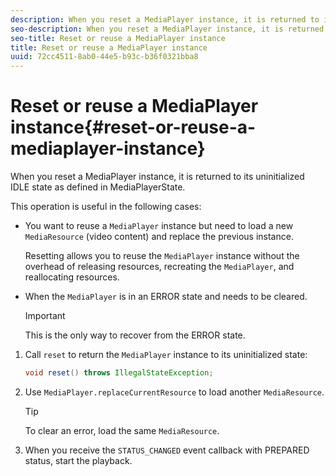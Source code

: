 ```yaml
---
description: When you reset a MediaPlayer instance, it is returned to its uninitialized IDLE state as defined in MediaPlayerState.
seo-description: When you reset a MediaPlayer instance, it is returned to its uninitialized IDLE state as defined in MediaPlayerState.
seo-title: Reset or reuse a MediaPlayer instance
title: Reset or reuse a MediaPlayer instance
uuid: 72cc4511-8ab0-44e5-b93c-b36f0321bba8
---
```


# Reset or reuse a MediaPlayer instance{#reset-or-reuse-a-mediaplayer-instance}

When you reset a MediaPlayer instance, it is returned to its uninitialized IDLE state as defined in MediaPlayerState.

This operation is useful in the following cases:

* You want to reuse a `MediaPlayer` instance but need to load a new `MediaResource` (video content) and replace the previous instance.

  Resetting allows you to reuse the `MediaPlayer` instance without the overhead of releasing resources, recreating the `MediaPlayer`, and reallocating resources. 

* When the `MediaPlayer` is in an ERROR state and needs to be cleared. 

  >[!IMPORTANT]
  >
  >This is the only way to recover from the ERROR state.

1. Call `reset` to return the `MediaPlayer` instance to its uninitialized state:

   ```java
   void reset() throws IllegalStateException; 
   
   ```

1. Use `MediaPlayer.replaceCurrentResource` to load another `MediaResource`.

   >[!TIP]
   >
   >To clear an error, load the same `MediaResource`.

1. When you receive the `STATUS_CHANGED` event callback with PREPARED status, start the playback.
